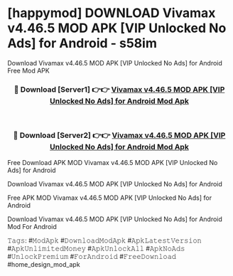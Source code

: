 # [happymod] DOWNLOAD Vivamax v4.46.5 MOD APK [VIP Unlocked No Ads] for Android - s58im
Download Vivamax v4.46.5 MOD APK [VIP Unlocked No Ads] for Android Free Mod APK

<div align="center">
<h3>🔴 Download [Server1] 👉👉 <a href="https://apk-comot.site?title=Vivamax_v4.46.5_MOD_APK_[VIP_Unlocked_No_Ads]_for_Android">Vivamax v4.46.5 MOD APK [VIP Unlocked No Ads] for Android Mod Apk</a></h3><br>

<h3>🔴 Download [Server2] 👉👉 <a href="https://apk-comot.site?title=Vivamax_v4.46.5_MOD_APK_[VIP_Unlocked_No_Ads]_for_Android">Vivamax v4.46.5 MOD APK [VIP Unlocked No Ads] for Android Mod Apk</a></h3>
</div>


Free Download APK MOD Vivamax v4.46.5 MOD APK [VIP Unlocked No Ads] for Android

Download Vivamax v4.46.5 MOD APK [VIP Unlocked No Ads] for Android 

Free APK MOD Vivamax v4.46.5 MOD APK [VIP Unlocked No Ads] for Android 

Download Vivamax v4.46.5 MOD APK [VIP Unlocked No Ads] for Android Mod For Android

𝚃𝚊𝚐𝚜: #𝙼𝚘𝚍𝙰𝚙𝚔 #𝙳𝚘𝚠𝚗𝚕𝚘𝚊𝚍𝙼𝚘𝚍𝙰𝚙𝚔 #𝙰𝚙𝚔𝙻𝚊𝚝𝚎𝚜𝚝𝚅𝚎𝚛𝚜𝚒𝚘𝚗 #𝙰𝚙𝚔𝚄𝚗𝚕𝚒𝚖𝚒𝚝𝚎𝚍𝙼𝚘𝚗𝚎𝚢 #𝙰𝚙𝚔𝚄𝚗𝚕𝚘𝚌𝚔𝙰𝚕𝚕 #𝙰𝚙𝚔𝙽𝚘𝙰𝚍𝚜 #𝚄𝚗𝚕𝚘𝚌𝚔𝙿𝚛𝚎𝚖𝚒𝚞𝚖 #𝙵𝚘𝚛𝙰𝚗𝚍𝚛𝚘𝚒𝚍 #𝙵𝚛𝚎𝚎𝙳𝚘𝚠𝚗𝚕𝚘𝚊𝚍 #home_design_mod_apk